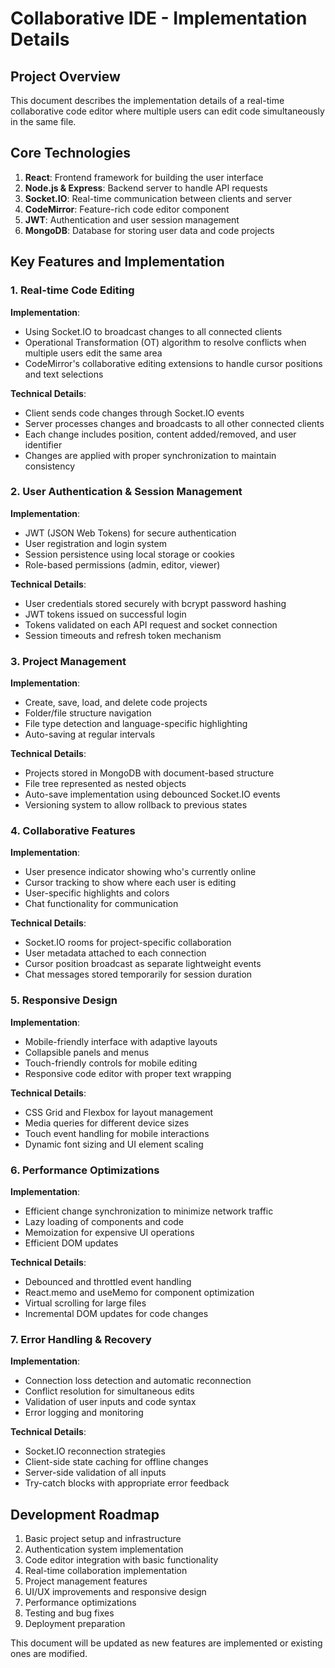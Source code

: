 # Collaborative IDE - Implementation Details

## Project Overview
This document describes the implementation details of a real-time collaborative code editor where multiple users can edit code simultaneously in the same file.

## Core Technologies
1. **React**: Frontend framework for building the user interface
2. **Node.js & Express**: Backend server to handle API requests
3. **Socket.IO**: Real-time communication between clients and server
4. **CodeMirror**: Feature-rich code editor component
5. **JWT**: Authentication and user session management
6. **MongoDB**: Database for storing user data and code projects

## Key Features and Implementation

### 1. Real-time Code Editing
**Implementation**: 
- Using Socket.IO to broadcast changes to all connected clients
- Operational Transformation (OT) algorithm to resolve conflicts when multiple users edit the same area
- CodeMirror's collaborative editing extensions to handle cursor positions and text selections

**Technical Details**:
- Client sends code changes through Socket.IO events
- Server processes changes and broadcasts to all other connected clients
- Each change includes position, content added/removed, and user identifier
- Changes are applied with proper synchronization to maintain consistency

### 2. User Authentication & Session Management
**Implementation**:
- JWT (JSON Web Tokens) for secure authentication
- User registration and login system
- Session persistence using local storage or cookies
- Role-based permissions (admin, editor, viewer)

**Technical Details**:
- User credentials stored securely with bcrypt password hashing
- JWT tokens issued on successful login
- Tokens validated on each API request and socket connection
- Session timeouts and refresh token mechanism

### 3. Project Management
**Implementation**:
- Create, save, load, and delete code projects
- Folder/file structure navigation
- File type detection and language-specific highlighting
- Auto-saving at regular intervals

**Technical Details**:
- Projects stored in MongoDB with document-based structure
- File tree represented as nested objects
- Auto-save implementation using debounced Socket.IO events
- Versioning system to allow rollback to previous states

### 4. Collaborative Features
**Implementation**:
- User presence indicator showing who's currently online
- Cursor tracking to show where each user is editing
- User-specific highlights and colors
- Chat functionality for communication

**Technical Details**:
- Socket.IO rooms for project-specific collaboration
- User metadata attached to each connection
- Cursor position broadcast as separate lightweight events
- Chat messages stored temporarily for session duration

### 5. Responsive Design
**Implementation**:
- Mobile-friendly interface with adaptive layouts
- Collapsible panels and menus
- Touch-friendly controls for mobile editing
- Responsive code editor with proper text wrapping

**Technical Details**:
- CSS Grid and Flexbox for layout management
- Media queries for different device sizes
- Touch event handling for mobile interactions
- Dynamic font sizing and UI element scaling

### 6. Performance Optimizations
**Implementation**:
- Efficient change synchronization to minimize network traffic
- Lazy loading of components and code
- Memoization for expensive UI operations
- Efficient DOM updates

**Technical Details**:
- Debounced and throttled event handling
- React.memo and useMemo for component optimization
- Virtual scrolling for large files
- Incremental DOM updates for code changes

### 7. Error Handling & Recovery
**Implementation**:
- Connection loss detection and automatic reconnection
- Conflict resolution for simultaneous edits
- Validation of user inputs and code syntax
- Error logging and monitoring

**Technical Details**:
- Socket.IO reconnection strategies
- Client-side state caching for offline changes
- Server-side validation of all inputs
- Try-catch blocks with appropriate error feedback

## Development Roadmap
1. Basic project setup and infrastructure
2. Authentication system implementation
3. Code editor integration with basic functionality
4. Real-time collaboration implementation
5. Project management features
6. UI/UX improvements and responsive design
7. Performance optimizations
8. Testing and bug fixes
9. Deployment preparation

This document will be updated as new features are implemented or existing ones are modified.
